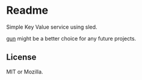 # Readme
Simple Key Value service using sled.

[gun](https://github.com/ArtemGr/gun) might be a better choice for any future projects.

## License
MIT or Mozilla.
